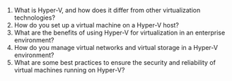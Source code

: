 

1. What is Hyper-V, and how does it differ from other virtualization technologies?
2. How do you set up a virtual machine on a Hyper-V host?
3. What are the benefits of using Hyper-V for virtualization in an enterprise environment?
4. How do you manage virtual networks and virtual storage in a Hyper-V environment?
5. What are some best practices to ensure the security and reliability of virtual machines running on Hyper-V?